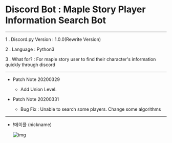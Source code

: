 Discord Bot : Maple Story Player Information Search Bot
===
***
1 . Discord.py Version : 1.0.0(Rewrite Version)

2 . Language : Python3

3 . What for? : For maple story user to find their character's information quickly through discord
***
  - Patch Note 20200329
    
    - Add Union Level.
  
  - Patch Note 20200331
    
    - Bug Fix : Unable to search some players. Change some algorithms

***

  - !메이플 (nickname)
  
    ![img](https://scontent-ssn1-1.xx.fbcdn.net/v/t1.0-9/91386471_1165368690473029_8115997036924370944_n.jpg?_nc_cat=109&_nc_sid=8024bb&_nc_ohc=-A9Sl_s0VbkAX8ZpiBH&_nc_ht=scontent-ssn1-1.xx&oh=b266846922ab4e6c797648f016b57737&oe=5EA52B60)
